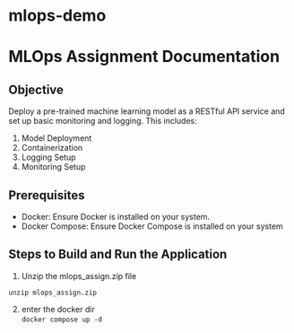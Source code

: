 # mlops-demo
# MLOps Assignment Documentation
## Objective
Deploy a pre-trained machine learning model as a RESTful API service and set up basic monitoring and logging. This includes:
1. Model Deployment
2.	Containerization
3.	Logging Setup
4.	Monitoring Setup
## Prerequisites
* Docker: Ensure Docker is installed on your system.
* Docker Compose: Ensure Docker Compose is installed on your system
## Steps to Build and Run the Application
1.	Unzip the mlops_assign.zip file
   
```unzip mlops_assign.zip ```

2. enter the docker dir  
``` docker compose up -d ```



